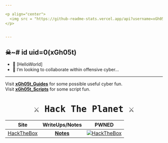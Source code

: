 ```yaml
---

<p align="center">
  <img src = "https://github-readme-stats.vercel.app/api?username=xGh05t&show_icons=true&theme=dracula">
</p>


---
```

## ☠~# id uid=0(xGh05t)
- 👋 [HelloWorld]
- 👾 I’m looking to collaborate within offensive cyber...

---
Visit [**xGh05t_Guides**](https://github.com/xGh05t/xGuides) for some possible useful cyber fun.
<br>
Visit [**xGh05t_Scripts**](https://github.com/xGh05t/xScripts) for some script fun.

<h1 align="center">
  <samp>
    <b>
       ⚔️ Hack The Planet ⚔️
    </b>
  </samp>
</h1>

<div align="center">
  
| Site | WriteUps/Notes | PWNED | 
|:---:|:---:|:---:|
| [HackTheBox](https://app.hackthebox.com/profile/355956) | [**Notes**](https://github.com/xGh05t/HTB) | <a href="https://www.hackthebox.com/profile/355956"><img src="http://www.hackthebox.com/badge/image/355956" alt="HackTheBox"></a> |

  
</div>
